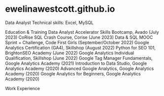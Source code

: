 # ewelinawestcott.github.io

Data Analyst
Technical skills: Excel, MySQL

Education & Training
Data Analyst Accelerator Skills Bootcamp, Avado (July 2023)
CoRise SQL Crash Course, Corise (June 2023)
Data & SQL MOOC Sprint + Challenge, Code First Girls (September/October 2022)
Google Analytics Certification (GA4), Skillshop (August 2022)
Python for SEO 101, BrightonSEO Academy (June 2022)
Google Analytics Individual Qualification, Skillshop (June 2022)
Google Tag Manager Fundamentals, Google Analytics Academy (2021)
Introduction to Data Studio, Google Analytics Academy (2020)
Advanced Google Analytics, Google Analytics Academy (2020)
Google Analytics for Beginners, Google Analytics Academy (2020)

Work Experience
